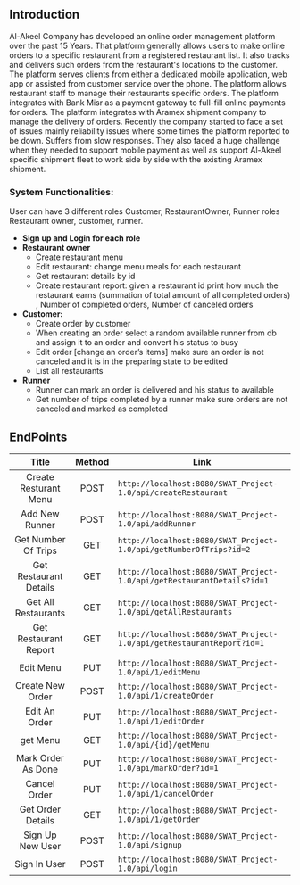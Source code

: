 ## **Introduction**

Al-Akeel Company has developed an online order management platform over the past 15 Years. That platform generally allows users to make online orders to a specific restaurant from a registered restaurant list. It also tracks and delivers such orders from the restaurant's locations to the customer. The platform serves clients from either a dedicated mobile application, web app or assisted from customer service over the phone. The platform allows restaurant staff to manage their restaurants specific orders. The platform integrates with Bank Misr as a payment gateway to full-fill online payments for orders. The platform integrates with Aramex shipment company to manage the delivery of orders. Recently the company started to face a set of issues mainly reliability issues where some times the platform reported to be down. Suffers from slow responses. They also faced a huge challenge when they needed to support mobile payment as well as support Al-Akeel specific shipment fleet to work side by side with the existing Aramex shipment.

### **System Functionalities:**

User can have 3 different roles Customer, RestaurantOwner, Runner roles Restaurant owner, customer, runner.

- **Sign up and Login for each role**
- **Restaurant owner**
  - Create restaurant menu
  - Edit restaurant: change menu meals for each restaurant
  - Get restaurant details by id
  - Create restaurant report: given a restaurant id print how much the restaurant earns (summation of total amount of all completed orders) , Number of completed orders, Number of canceled orders
- **Customer:**
  - Create order by customer
  - When creating an order select a random available runner from db and assign it to an order and convert his status to busy
  - Edit order [change an order’s items] make sure an order is not canceled and it is in the preparing state to be edited
  - List all restaurants
- **Runner**
  - Runner can mark an order is delivered and his status to available
  - Get number of trips completed by a runner make sure orders are not canceled
    and marked as completed

## **EndPoints**

|         Title          | Method | Link                                                                   |
| :--------------------: | :----: | ---------------------------------------------------------------------- |
| Create Resturant Menu  |  POST  | `http://localhost:8080/SWAT_Project-1.0/api/createRestaurant`          |
|     Add New Runner     |  POST  | `http://localhost:8080/SWAT_Project-1.0/api/addRunner`                 |
|  Get Number Of Trips   |  GET   | `http://localhost:8080/SWAT_Project-1.0/api/getNumberOfTrips?id=2`     |
| Get Restaurant Details |  GET   | `http://localhost:8080/SWAT_Project-1.0/api/getRestaurantDetails?id=1` |
|  Get All Restaurants   |  GET   | `http://localhost:8080/SWAT_Project-1.0/api/getAllRestaurants`         |
| Get Restaurant Report  |  GET   | `http://localhost:8080/SWAT_Project-1.0/api/getRestaurantReport?id=1`  |
|       Edit Menu        |  PUT   | `http://localhost:8080/SWAT_Project-1.0/api/1/editMenu`                |
|    Create New Order    |  POST  | `http://localhost:8080/SWAT_Project-1.0/api/1/createOrder`             |
|     Edit An Order      |  PUT   | `http://localhost:8080/SWAT_Project-1.0/api/1/editOrder`               |
|        get Menu        |  GET   | `http://localhost:8080/SWAT_Project-1.0/api/{id}/getMenu`              |
|   Mark Order As Done   |  PUT   | `http://localhost:8080/SWAT_Project-1.0/api/markOrder?id=1`            |
|      Cancel Order      |  PUT   | `http://localhost:8080/SWAT_Project-1.0/api/1/cancelOrder`             |
|   Get Order Details    |  GET   | `http://localhost:8080/SWAT_Project-1.0/api/1/getOrder`                |
|    Sign Up New User    |  POST  | `http://localhost:8080/SWAT_Project-1.0/api/signup`                    |
|      Sign In User      |  POST  | `http://localhost:8080/SWAT_Project-1.0/api/login`                     |
